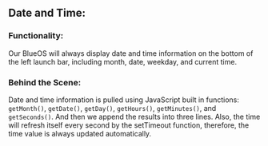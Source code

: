 ## Date and Time:

### Functionality: 
Our BlueOS will always display date and time information on the bottom of the left launch bar, 
including month, date, weekday, and current time.

### Behind the Scene:
Date and time information is pulled using JavaScript built in functions: `getMonth()`, `getDate()`, `getDay()`, `getHours()`, `getMinutes()`, and `getSeconds()`. And then we append the results into three lines. Also, the time will refresh itself every second by the setTimeout function, therefore, the time value is always updated automatically.
